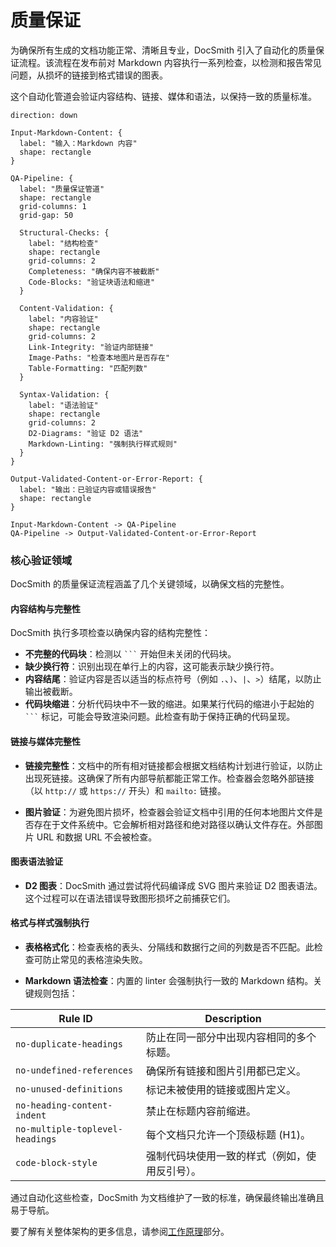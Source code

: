 # 质量保证

为确保所有生成的文档功能正常、清晰且专业，DocSmith 引入了自动化的质量保证流程。该流程在发布前对 Markdown 内容执行一系列检查，以检测和报告常见问题，从损坏的链接到格式错误的图表。

这个自动化管道会验证内容结构、链接、媒体和语法，以保持一致的质量标准。

```d2
direction: down

Input-Markdown-Content: {
  label: "输入：Markdown 内容"
  shape: rectangle
}

QA-Pipeline: {
  label: "质量保证管道"
  shape: rectangle
  grid-columns: 1
  grid-gap: 50

  Structural-Checks: {
    label: "结构检查"
    shape: rectangle
    grid-columns: 2
    Completeness: "确保内容不被截断"
    Code-Blocks: "验证块语法和缩进"
  }

  Content-Validation: {
    label: "内容验证"
    shape: rectangle
    grid-columns: 2
    Link-Integrity: "验证内部链接"
    Image-Paths: "检查本地图片是否存在"
    Table-Formatting: "匹配列数"
  }

  Syntax-Validation: {
    label: "语法验证"
    shape: rectangle
    grid-columns: 2
    D2-Diagrams: "验证 D2 语法"
    Markdown-Linting: "强制执行样式规则"
  }
}

Output-Validated-Content-or-Error-Report: {
  label: "输出：已验证内容或错误报告"
  shape: rectangle
}

Input-Markdown-Content -> QA-Pipeline
QA-Pipeline -> Output-Validated-Content-or-Error-Report
```

### 核心验证领域

DocSmith 的质量保证流程涵盖了几个关键领域，以确保文档的完整性。

#### 内容结构与完整性

DocSmith 执行多项检查以确保内容的结构完整性：

- **不完整的代码块**：检测以 ` ``` ` 开始但未关闭的代码块。
- **缺少换行符**：识别出现在单行上的内容，这可能表示缺少换行符。
- **内容结尾**：验证内容是否以适当的标点符号（例如 `.`、`)`、`|`、`>`）结尾，以防止输出被截断。
- **代码块缩进**：分析代码块中不一致的缩进。如果某行代码的缩进小于起始的 ` ``` ` 标记，可能会导致渲染问题。此检查有助于保持正确的代码呈现。

#### 链接与媒体完整性

- **链接完整性**：文档中的所有相对链接都会根据文档结构计划进行验证，以防止出现死链接。这确保了所有内部导航都能正常工作。检查器会忽略外部链接（以 `http://` 或 `https://` 开头）和 `mailto:` 链接。

- **图片验证**：为避免图片损坏，检查器会验证文档中引用的任何本地图片文件是否存在于文件系统中。它会解析相对路径和绝对路径以确认文件存在。外部图片 URL 和数据 URL 不会被检查。

#### 图表语法验证

- **D2 图表**：DocSmith 通过尝试将代码编译成 SVG 图片来验证 D2 图表语法。这个过程可以在语法错误导致图形损坏之前捕获它们。

#### 格式与样式强制执行

- **表格格式化**：检查表格的表头、分隔线和数据行之间的列数是否不匹配。此检查可防止常见的表格渲染失败。

- **Markdown 语法检查**：内置的 linter 会强制执行一致的 Markdown 结构。关键规则包括：

| Rule ID | Description |
|---|---|
| `no-duplicate-headings` | 防止在同一部分中出现内容相同的多个标题。 |
| `no-undefined-references` | 确保所有链接和图片引用都已定义。 |
| `no-unused-definitions` | 标记未被使用的链接或图片定义。 |
| `no-heading-content-indent` | 禁止在标题内容前缩进。 |
| `no-multiple-toplevel-headings` | 每个文档只允许一个顶级标题 (H1)。 |
| `code-block-style` | 强制代码块使用一致的样式（例如，使用反引号）。 |

通过自动化这些检查，DocSmith 为文档维护了一致的标准，确保最终输出准确且易于导航。

要了解有关整体架构的更多信息，请参阅[工作原理](./advanced-how-it-works.md)部分。